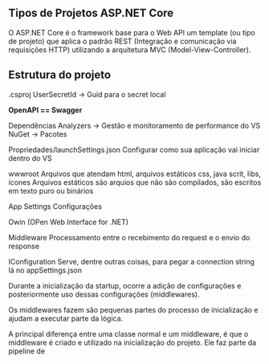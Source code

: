 ## Tipos de Projetos ASP.NET Core

O ASP.NET Core é o framework base para o Web API um template (ou tipo de projeto) que aplica o padrão REST (Integração e comunicação via requisições HTTP) utilizando a arquitetura MVC (Model-View-Controller).

## Estrutura do projeto

.csproj
    UserSecretId -> Guid para o secret local

**OpenAPI == Swagger**

Dependências
    Analyzers  -> Gestão e monitoramento de performance do VS
    NuGet -> Pacotes

Propriedades/launchSettings.json
    Configurar como sua aplicação vai iniciar dentro do VS

wwwroot
    Arquivos que atendam html, arquivos estáticos
    css, java scrit, libs, ícones
    Arquivos estáticos são arquios que não são compilados, são escritos em texto puro ou binários

App Settings
    Configurações


Owin (OPen Web Interface for .NET)


Middleware
    Processamento entre o recebimento do request e o envio do response

IConfiguration
    Serve, dentre outras coisas, para pegar a connection string lá no appSettings.json

Durante a inicialização da startup, ocorre a adição de configurações e posteriormente uso dessas configurações (middlewares).

Os middlewares fazem são pequenas partes do processo de inicialização e ajudam a executar parte da lógica.

A principal diferença entre uma classe normal e um middleware, é que o middleware é criado e utilizado na inicialização do projeto. Ele faz parte da pipeline de

